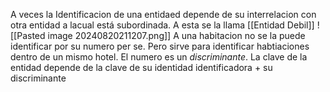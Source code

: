 A veces la Identificacion de una entidaed depende de su interrelacion con otra entidad a lacual está subordinada.  A esta se la llama [[Entidad Debil]]
![[Pasted image 20240820211207.png]]
A una habitacion no se la puede identificar por su numero per se. Pero sirve para identificar habtiaciones dentro de un mismo hotel.
El numero es un _discriminante_. La clave de la entidad depende de la clave de su identidad identificadora + su discriminante